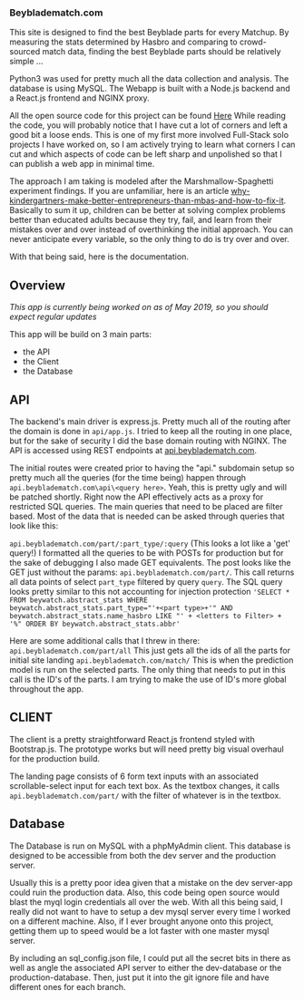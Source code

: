### Beybladematch.com
This site is designed to find the best Beyblade parts for every Matchup. By measuring the stats determined by Hasbro and comparing to crowd-sourced match data, finding the best Beyblade parts should be relatively simple ...

Python3 was used for pretty much all the data collection and analysis. The database is using MySQL. The Webapp is built with a Node.js backend and a React.js frontend and NGINX proxy.

All the open source code for this project can be found [Here](https://github.com/ChrisWeldon/beywatch)
While reading the code, you will probably notice that I have cut a lot of corners and left a good bit a loose ends. This is one of my first more involved Full-Stack solo projects I have worked on, so I am actively trying to learn what corners I can cut and which aspects of code can be left sharp and unpolished so that I can publish a web app in minimal time.

The approach I am taking is modeled after the Marshmallow-Spaghetti experiment findings. If you are unfamiliar, here is an article [why-kindergartners-make-better-entrepreneurs-than-mbas-and-how-to-fix-it](https://www.forbes.com/sites/nathanfurr/2011/04/27/why-kindergartners-make-better-entrepreneurs-than-mbas-and-how-to-fix-it/#6de478e41394). Basically to sum it up, children can be better at solving complex problems better than educated adults because they try, fail, and learn from their mistakes over and over instead of overthinking the initial approach. You can never anticipate every variable, so the only thing to do is try over and over.

With that being said, here is the documentation.


## Overview
*This app is currently being worked on as of May 2019, so you should expect regular updates*

This app will be build on 3 main parts:
 - the API
 - the Client
 - the Database

## API
The backend's main driver is express.js. Pretty much all of the routing after the domain is done in `api/app.js`. I tried to keep all the routing in one place, but for the sake of security I did the base domain routing with NGINX.
The API is accessed using REST endpoints at [api.beybladematch.com](http://api.beybladematch.com).

The initial routes were created prior to having the "api." subdomain setup so pretty much all the queries (for the time being) happen through `api.beybladematch.com\api\<query here>`. Yeah, this is pretty ugly and will be patched shortly.
Right now the API effectively acts as a proxy for restricted SQL queries. The main queries that need to be placed are filter based. Most of the data that is needed can be asked through queries that look like this:

`api.beybladematch.com/part/:part_type/:query` (This looks a lot like a 'get' query!) I formatted all the queries to be with POSTs for production but for the sake of debugging I also made GET equivalents. The post looks like the GET just without the params: `api.beybladematch.com/part/`. This call returns all data points of select `part_type` filtered by query `query`. The SQL query looks pretty similar to this not accounting for injection protection `'SELECT * FROM beywatch.abstract_stats WHERE beywatch.abstract_stats.part_type="'+<part type>+'" AND beywatch.abstract_stats.name_hasbro LIKE "' + <letters to Filter> + '%" ORDER BY beywatch.abstract_stats.abbr'`

Here are some additional calls that I threw in there:
`api.beybladematch.com/part/all` This just gets all the ids of all the parts for initial site landing
`api.beybladematch.com/match/` This is when the prediction model is run on the selected parts. The only thing that needs to put in this call is the ID's of the parts. I am trying to make the use of ID's more global throughout the app.

## CLIENT
The client is a pretty straightforward React.js frontend styled with Bootstrap.js. The prototype works but will need pretty big visual overhaul for the production build.

The landing page consists of 6 form text inputs with an associated scrollable-select input for each text box. As the textbox changes, it calls `api.beybladematch.com/part/` with the filter of whatever is in the textbox.

## Database
The Database is run on MySQL with a phpMyAdmin client. This database is designed to be accessible from both the dev server and the production server.

Usually this is a pretty poor idea given that a mistake on the dev server-app could ruin the production data. Also, this code being open source would blast the myql login credentials all over the web. With all this being said, I really did not want to have to setup a dev mysql server every time I worked on a different machine. Also, if I ever brought anyone onto this project, getting them up to speed would be a lot faster with one master mysql server.

By including an sql_config.json file, I could put all the secret bits in there as well as angle the associated API server to either the dev-database or the production-database. Then, just put it into the git ignore file and have different ones for each branch.
